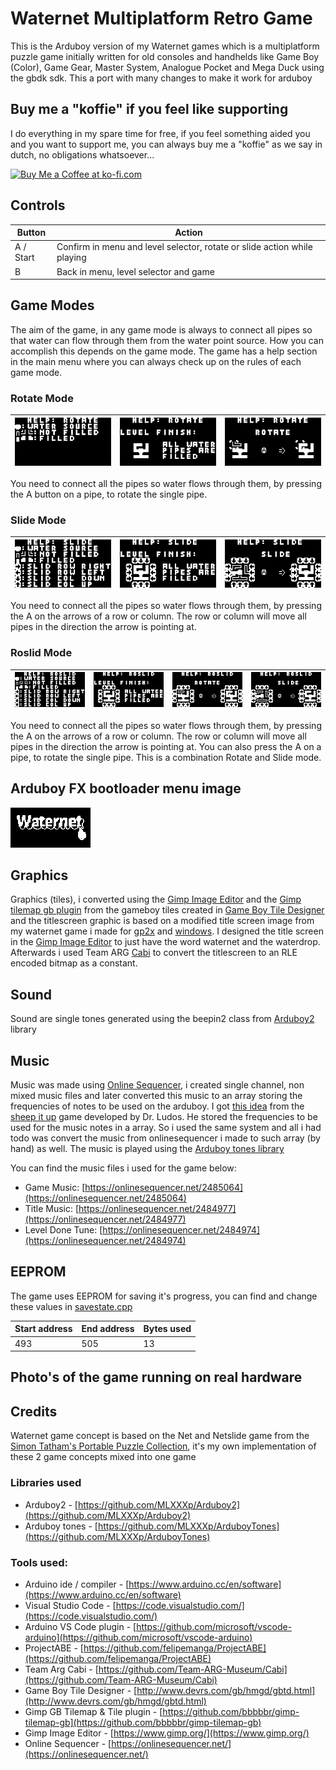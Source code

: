 # Waternet Multiplatform Retro Game
This is the Arduboy version of my Waternet games which is a multiplatform puzzle game initially written for old consoles and handhelds like Game Boy (Color), Game Gear, Master System, Analogue Pocket and Mega Duck using the gbdk sdk. This a port with many changes to make it work for arduboy 

## Buy me a "koffie" if you feel like supporting 
I do everything in my spare time for free, if you feel something aided you and you want to support me, you can always buy me a "koffie" as we say in dutch, no obligations whatsoever...

<a href='https://ko-fi.com/Q5Q3BKI5S' target='_blank'><img height='36' style='border:0px;height:36px;' src='https://cdn.ko-fi.com/cdn/kofi2.png?v=3' border='0' alt='Buy Me a Coffee at ko-fi.com' /></a>

## Controls
| Button    | Action                                                                   |
|-----------|--------------------------------------------------------------------------|
| A / Start | Confirm in menu and level selector, rotate or slide action while playing |
| B         | Back in menu, level selector and game                                    |

## Game Modes
The aim of the game, in any game mode is always to connect all pipes so that water can flow through them from the water point source. How you can accomplish this depends on the  game mode. The game has a help section in the main menu where you can always check up on the rules of each game mode.

### Rotate Mode
| <img src="images/rotate-legend.png"> | <img src="images/rotate-finish.png"> | <img src="images/rotate.png"> |
| ------ | ------ | ------ |

You need to connect all the pipes so water flows through them, by pressing the A button on a pipe, to rotate the single pipe.

### Slide Mode
| <img src="images/slide-legend.png"> | <img src="images/slide-finish.png"> | <img src="images/slide.png"> |
| ------ | ------ | ------ |

You need to connect all the pipes so water flows through them, by pressing the A on the arrows of a row or column. The row or column will move all pipes in the direction the arrow is pointing at.

### Roslid Mode
| <img src="images/roslid-legend.png"> | <img src="images/roslid-finish.png"> | <img src="images/roslid-rotate.png"> | <img src="images/roslid-slide.png"> |
| ------ | ------ | ------ | ------ |

You need to connect all the pipes so water flows through them, by pressing the A on the arrows of a row or column. The row or column will move all pipes in the direction the arrow is pointing at. You can also press the A on a pipe, to rotate the single pipe. This is a combination Rotate and Slide mode.

## Arduboy FX bootloader menu image
<img src="images/waternet.png">

## Graphics 
Graphics (tiles), i converted using the [Gimp Image Editor](https://www.gimp.org/) and the [Gimp tilemap gb plugin](https://github.com/bbbbbr/gimp-tilemap-gb) from the gameboy tiles created in [Game Boy Tile Designer](http://www.devrs.com/gb/hmgd/gbtd.html) and the titlescreen graphic is based on a modified title screen image from my waternet game i made for [gp2x](https://www.willemssoft.be/index.php?main=5&sub=6&action=productdetails&id=218) and [windows](https://www.willemssoft.be/index.php?main=46&sub=7&action=productdetails&id=220). I designed the title screen in the [Gimp Image Editor](https://www.gimp.org/) to just have the word waternet and the waterdrop. Afterwards i used Team ARG [Cabi](https://github.com/Team-ARG-Museum/Cabi) to convert the titlescreen to an RLE encoded bitmap as a constant. 

## Sound
Sound are single tones generated using the beepin2 class from [Arduboy2](https://github.com/MLXXXp/Arduboy2) library

## Music
Music was made using [Online Sequencer](https://onlinesequencer.net/), i created single channel, non mixed music files and later converted this music to an array storing the frequencies of notes to be used on the arduboy. I got [this idea](https://www.gamedeveloper.com/programming/making-a-game-boy-game-in-2017-a-quot-sheep-it-up-quot-post-mortem-part-2-2-) from the [sheep it up](https://gamejolt.com/games/sheepitup/267335) game developed by Dr. Ludos. He stored the frequencies to be used for the music notes in a array. So i used the same system and all i had todo was convert the music from onlinesequencer i made to such array (by hand) as well.
The music is played using the [Arduboy tones library](https://github.com/MLXXXp/ArduboyTones)

You can find the music files i used for the game below:

* Game Music: [https://onlinesequencer.net/2485064](https://onlinesequencer.net/2485064)
* Title Music: [https://onlinesequencer.net/2484977](https://onlinesequencer.net/2484977)
* Level Done Tune: [https://onlinesequencer.net/2484974](https://onlinesequencer.net/2484974)

## EEPROM
The game uses EEPROM for saving it's progress, you can find and change these values in [savestate.cpp](source/waternet/src/savestate.cpp)

| Start address | End address | Bytes used |
| ------------- | ----------- | ---------- |
| 493           | 505         | 13         |

## Photo's of the game running on real hardware

## Credits
Waternet game concept is based on the Net and Netslide game from the [Simon Tatham's Portable Puzzle Collection](https://www.chiark.greenend.org.uk/~sgtatham/puzzles/),
it's my own implementation of these 2 game concepts mixed into one game

### Libraries used
* Arduboy2 - [https://github.com/MLXXXp/Arduboy2](https://github.com/MLXXXp/Arduboy2)
* Arduboy tones - [https://github.com/MLXXXp/ArduboyTones](https://github.com/MLXXXp/ArduboyTones)

### Tools used:
* Arduino ide / compiler - [https://www.arduino.cc/en/software](https://www.arduino.cc/en/software) 
* Visual Studio Code - [https://code.visualstudio.com/](https://code.visualstudio.com/)
* Arduino VS Code plugin - [https://github.com/microsoft/vscode-arduino](https://github.com/microsoft/vscode-arduino)
* ProjectABE - [https://github.com/felipemanga/ProjectABE](https://github.com/felipemanga/ProjectABE)
* Team Arg Cabi - [https://github.com/Team-ARG-Museum/Cabi](https://github.com/Team-ARG-Museum/Cabi)
* Game Boy Tile Designer - [http://www.devrs.com/gb/hmgd/gbtd.html](http://www.devrs.com/gb/hmgd/gbtd.html)
* Gimp GB Tilemap & Tile plugin - [https://github.com/bbbbbr/gimp-tilemap-gb](https://github.com/bbbbbr/gimp-tilemap-gb)
* Gimp Image Editor - [https://www.gimp.org/](https://www.gimp.org/)
* Online Sequencer - [https://onlinesequencer.net/](https://onlinesequencer.net/)
